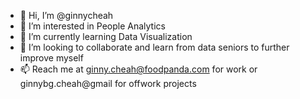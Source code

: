 - 👋 Hi, I’m @ginnycheah
- 👀 I’m interested in People Analytics
- 🌱 I’m currently learning Data Visualization
- 💞️ I’m looking to collaborate and learn from data seniors to further improve myself
- 📫 Reach me at ginny.cheah@foodpanda.com for work or ginnybg.cheah@gmail for offwork projects

<!---
ginnycheah/ginnycheah is a ✨ special ✨ repository because its `README.md` (this file) appears on your GitHub profile.
You can click the Preview link to take a look at your changes.
--->
